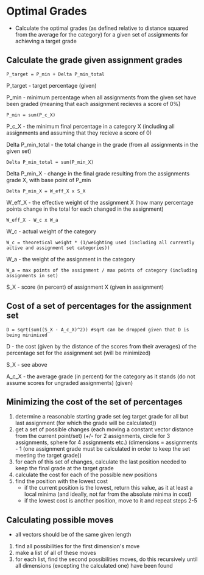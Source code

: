 # Optimal Grades
- Calculate the optimal grades (as defined relative to distance squared from the average for the category) for a given set of assignments for achieving a target grade

## Calculate the grade given assignment grades

	P_target = P_min + Delta P_min_total

P_target - target percentage (given)

P_min - minimum percentage when all assignments from the given set have been graded (meaning that each assignment recieves a score of 0%)

	P_min = sum(P_c_X)

P_c_X - the minimum final percentage in a category X (including all assignments and assuming that they recieve a score of 0)

Delta P_min_total - the total change in the grade (from all assignments in the given set)

	Delta P_min_total = sum(P_min_X)

Delta P_min_X - change in the final grade resulting from the assignments grade X, with base point of P_min

	Delta P_min_X = W_eff_X x S_X

W_eff_X - the effective weight of the assignment X (how many percentage points change in the total for each changed in the assignment)

	W_eff_X - W_c x W_a

W_c - actual weight of the category

	W_c = theoretical weight * (1/weighting used (including all currently active and assignment set categories))

W_a - the weight of the assignment in the category 

	W_a = max points of the assignment / max points of category (including assignments in set)

S_X - score (in percent) of assignment X (given in assignment)

## Cost of a set of percentages for the assignment set

	D = sqrt(sum((S_X - A_c_X)^2)) #sqrt can be dropped given that D is being minimized

D - the cost (given by the distance of the scores from their averages) of the percentage set for the assignment set (will be minimized)

S_X - see above

A_c_X - the average grade (in percent) for the category as it stands (do not assume scores for ungraded assignments) (given)

## Minimizing the cost of the set of percentages

1. determine a reasonable starting grade set (eg target grade for all but last assignment (for which the grade will be calculated))
2. get a set of possible changes (each moving a constant vector distance from the current point/set) (+/- for 2 assignments, circle for 3 assignments, sphere for 4 assignments etc.) (dimensions = assignments - 1 (one assignment grade must be calculated in order to keep the set meeting the target grade))
3. for each of this set of changes, calculate the last position needed to keep the final grade at the target grade
4. calculate the cost for each of the possible new positions
5. find the position with the lowest cost
	- if the current position is the lowest, return this value, as it at least a local minima (and ideally, not far from the absolute minima in cost)
	- if the lowest cost is another position, move to it and repeat steps 2-5

## Calculating possible moves

- all vectors should be of the same given length
1. find all possibilities for the first dimension's move
2. make a list of all of these moves
3. for each list, find the second possibilities moves, do this recursively until all dimensions (excepting the calculated one) have been found
